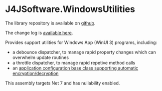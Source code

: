# J4JSoftware.WindowsUtilities

The library repository is available on [github](https://github.com/markolbert/ProgrammingUtilities/blob/master/WindowsUtilities/docs/readme.md).

The change log is [available here](changes.md).

Provides support utilities for Windows App (WinUI 3) programs, including:

- a debounce dispatcher, to manage rapid property changes which can overwhelm update routines
- a throttle dispatcher, to manage rapid repetive method calls
- an [application configuration base class supporting automatic encryption/decryption](config-crypt.md)

This assembly targets Net 7 and has nullability enabled.
